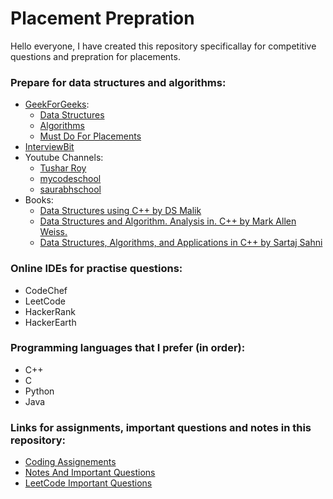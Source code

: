 # Placement Prepration
Hello everyone, I have created this repository specificallay for competitive questions and prepration for placements.
### Prepare for data structures and algorithms:
- [GeekForGeeks](https://www.geeksforgeeks.org/):
    - [Data Structures](https://www.geeksforgeeks.org/data-structures/)
    - [Algorithms](https://www.geeksforgeeks.org/fundamentals-of-algorithms/)
    - [Must Do For Placements](https://www.geeksforgeeks.org/must-do-coding-questions-for-companies-like-amazon-microsoft-adobe/)
- [InterviewBit](https://www.interviewbit.com/dashboard/)
- Youtube Channels:
    - [Tushar Roy](https://www.youtube.com/user/tusharroy2525)
    - [mycodeschool](https://www.youtube.com/user/mycodeschool)
    - [saurabhschool](https://www.youtube.com/user/saurabhschool)
- Books:
    - [Data Structures using C++ by DS Malik](http://bu.edu.eg/portal/uploads/Computers%20and%20Informatics/Computer%20Science/1266/crs-10600/Files/Esam%20Halim%20Houssein%20Abd%20El-Halim_4-%20Data-Structure%20Using%20C++%20Malik.pdf)
    - [Data Structures and Algorithm. Analysis in. C++ by Mark Allen Weiss.](http://iips.icci.edu.iq/images/exam/DataStructuresAndAlgorithmAnalysisInCpp_2014.pdf)
    - [Data Structures, Algorithms, and Applications in C++ by Sartaj Sahni](https://www.amazon.in/Data-Structures-Algorithms-applications-C/dp/B0745C9GKB/ref=sr_1_2?s=books&ie=UTF8&qid=1531938078&sr=1-2&keywords=Data+Structures+%2C+Algorithms%2C+And+Applications+In+c%2B%2B)
### Online IDEs for practise questions:
- CodeChef
- LeetCode
- HackerRank
- HackerEarth
### Programming languages that I prefer (in order):
- C++
- C
- Python
- Java
### Links for assignments, important questions and notes in this repository:
  - [Coding Assignements](https://github.com/mayankagg9722/Competetive-Programming/tree/master/Assignments)
  - [Notes And Important Questions](https://github.com/mayankagg9722/Competetive-Programming/tree/master/important%20questions%20and%20notes)
  - [LeetCode Important Questions](https://github.com/mayankagg9722/Competetive-Programming/tree/master/leetcode)
